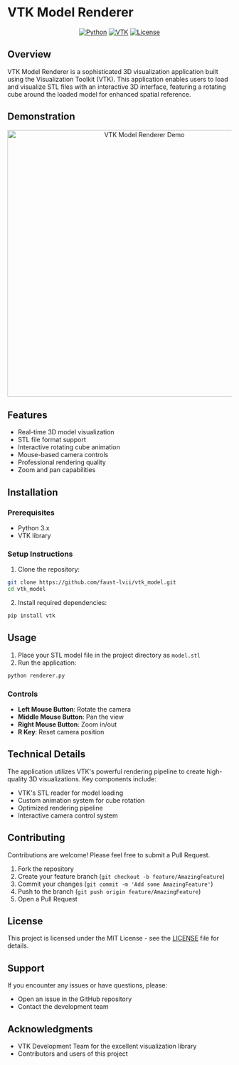 # VTK Model Renderer

<div align="center">

[![Python](https://img.shields.io/badge/Python-3.x-blue.svg)](https://www.python.org/)
[![VTK](https://img.shields.io/badge/VTK-Latest-green.svg)](https://vtk.org/)
[![License](https://img.shields.io/badge/License-MIT-yellow.svg)](LICENSE)

</div>

## Overview

VTK Model Renderer is a sophisticated 3D visualization application built using the Visualization Toolkit (VTK). This application enables users to load and visualize STL files with an interactive 3D interface, featuring a rotating cube around the loaded model for enhanced spatial reference.

## Demonstration

<div align="center">
  <img src="mymodel.gif" alt="VTK Model Renderer Demo" width="600"/>
</div>

## Features

- Real-time 3D model visualization
- STL file format support
- Interactive rotating cube animation
- Mouse-based camera controls
- Professional rendering quality
- Zoom and pan capabilities

## Installation

### Prerequisites

- Python 3.x
- VTK library

### Setup Instructions

1. Clone the repository:
```bash
git clone https://github.com/faust-lvii/vtk_model.git
cd vtk_model
```

2. Install required dependencies:
```bash
pip install vtk
```

## Usage

1. Place your STL model file in the project directory as `model.stl`
2. Run the application:
```bash
python renderer.py
```

### Controls

- **Left Mouse Button**: Rotate the camera
- **Middle Mouse Button**: Pan the view
- **Right Mouse Button**: Zoom in/out
- **R Key**: Reset camera position

## Technical Details

The application utilizes VTK's powerful rendering pipeline to create high-quality 3D visualizations. Key components include:

- VTK's STL reader for model loading
- Custom animation system for cube rotation
- Optimized rendering pipeline
- Interactive camera control system

## Contributing

Contributions are welcome! Please feel free to submit a Pull Request.

1. Fork the repository
2. Create your feature branch (`git checkout -b feature/AmazingFeature`)
3. Commit your changes (`git commit -m 'Add some AmazingFeature'`)
4. Push to the branch (`git push origin feature/AmazingFeature`)
5. Open a Pull Request

## License

This project is licensed under the MIT License - see the [LICENSE](LICENSE) file for details.

## Support

If you encounter any issues or have questions, please:
- Open an issue in the GitHub repository
- Contact the development team

## Acknowledgments

- VTK Development Team for the excellent visualization library
- Contributors and users of this project